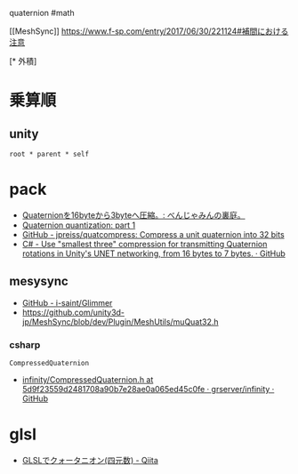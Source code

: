 quaternion
#math

[[MeshSync]]
https://www.f-sp.com/entry/2017/06/30/221124#補間における注意


[* 外積]



# 乗算順
## unity

`root * parent * self` 


# pack
- [Quaternionを16byteから3byteへ圧縮。: べんじゃみんの裏庭。](http://cottonia-cotton.cocolog-nifty.com/backyard/2017/11/quaternion16byt.html)
- [Quaternion quantization: part 1](http://marc-b-reynolds.github.io/quaternions/2017/05/02/QuatQuantPart1.html)
- [GitHub - jpreiss/quatcompress: Compress a unit quaternion into 32 bits](https://github.com/jpreiss/quatcompress)
- [C# - Use "smallest three" compression for transmitting Quaternion rotations in Unity's UNET networking, from 16 bytes to 7 bytes. · GitHub](https://gist.github.com/StagPoint/bb7edf61c2e97ce54e3e4561627f6582)

## mesysync
- [GitHub - i-saint/Glimmer](https://github.com/i-saint/Glimmer)
- https://github.com/unity3d-jp/MeshSync/blob/dev/Plugin/MeshUtils/muQuat32.h

### csharp
`CompressedQuaternion`
- [infinity/CompressedQuaternion.h at 5d9f23559d2481708a90b7e28ae0a065ed45c0fe · grserver/infinity · GitHub](https://github.com/grserver/infinity/blob/5d9f23559d2481708a90b7e28ae0a065ed45c0fe/src/engine/shared/library/sharedMath/src/shared/CompressedQuaternion.h)

# glsl
- [GLSLでクォータニオン(四元数) - Qiita](https://qiita.com/aa_debdeb/items/c34a3088b2d8d3731813)
